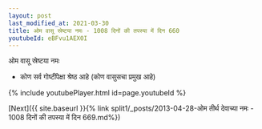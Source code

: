 ```yaml
---
layout: post
last_modified_at: 2021-03-30
title: ओम वासू स्रेष्टया नमः - 1008 दिनों की तपस्या में दिन 660
youtubeId: eBFvu1AEX0I
---
```

 
 
 ओम वासू स्रेष्टया नमः  
 
 -  कोण सर्व गोष्टींपेक्षा श्रेष्ठ आहे (कोण वासुसचा प्रमुख आहे) 
 
  
 
  
 
 
 
 
 
 


{% include youtubePlayer.html id=page.youtubeId %}
 
[Next]({{ site.baseurl }}{% link  split1/_posts/2013-04-28-ओम तीर्थ देवाच्या नमः - 1008 दिनों की तपस्या में दिन 669.md%})
 
